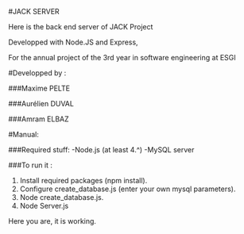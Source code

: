 #JACK SERVER

Here is the back end server of JACK Project


Developped  with Node.JS and Express,


For the annual project of the 3rd year in software engineering at ESGI


#Developped by :

###Maxime PELTE

###Aurélien DUVAL

###Amram ELBAZ

#Manual:

###Required stuff:
-Node.js (at least 4.^)
-MySQL server

###To run it : 
1) Install required packages (npm install).
2) Configure create_database.js (enter your own mysql parameters).
3) Node create_database.js.
4) Node Server.js

Here you are, it is working.
